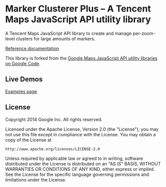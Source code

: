 Marker Clusterer Plus – A Tencent Maps JavaScript API utility library
==============

A Tencent Maps JavaScript API library to create and manage per-zoom-level clusters for large amounts of markers.

[Reference documentation](https://jasonwzs.github.io/js-marker-clusterer-plus/docs/reference.html)

This library is forked from the [Google Maps JavaScript API utility libraries on Google Code](https://code.google.com/p/google-maps-utility-library-v3/).

## Live Demos

[Examples page](https://googlemaps.github.io/js-marker-clusterer-plus/docs/examples.html)

## License

Copyright 2014 Google Inc. All rights reserved.

Licensed under the Apache License, Version 2.0 (the "License");
you may not use this file except in compliance with the License.
You may obtain a copy of the License at

    http://www.apache.org/licenses/LICENSE-2.0

Unless required by applicable law or agreed to in writing, software
distributed under the License is distributed on an "AS IS" BASIS,
WITHOUT WARRANTIES OR CONDITIONS OF ANY KIND, either express or implied.
See the License for the specific language governing permissions and
limitations under the License.